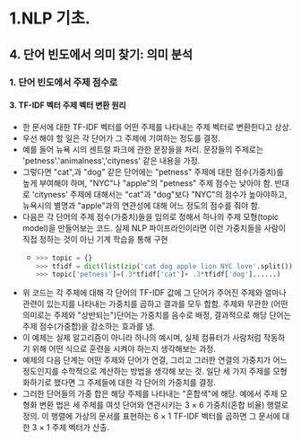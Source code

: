 # 1.NLP 기초.
## 4. 단어 빈도에서 의미 찾기: 의미 분석
### 1. 단어 빈도에서 주제 점수로
#### 3. TF-IDF 벡터 주제 벡터 변환 원리
- 한 문서에 대한 TF-IDF 벡터를 어떤 주제를 나타내는 주제 벡터로 변환한다고 상상. 
- 우선 해야 할 일은 각 단어가 그 주제에 기여하는 정도를 결정.
- 예를 들어 뉴욕 시의 센트럴 파크에 관한 문장들을 처리. 문장들의 주제로는 'petness'.'animalness','cityness' 같은 내용을 가정.
- 그렇다면 "cat",과 "dog" 같은 단어에는 "petness" 주제에 대한 점수(가중치)를 높게 부여해야 하며, "NYC"나 "apple"의 "petness" 주제 점수는 낮아야 함. 반대로 'cityness' 주제에 대해서는 "cat"과 "dog"보다 "NYC"의 점수가 높아야하고, 뉴욕시의 별명과 "apple"과의 연관성에 대해 어느 정도의 점수를 줘야 함.
- 다음은 각 단어의 주제 점수(가중치)들을 임의로 정해서 하나의 주제 모형(topic model)을 만들어보는 코드. 실제 NLP 파이프라인이라면 이런 가중치들을 사람이 직접 정하는 것이 아닌 기계 학습을 통해 구현
  - ```python
    >>> topic = {}
    >>> tfidf = dict(list(zip('cat dog apple lion NYC love'.split()),np.random.rand(6)))
    >>> topic['petness']=(.3*tfidf['cat']+ .3*tfidf['dog']......)

    ```
- 위 코드는 각 주제에 대해 각 단어의 TF-IDF 값에 그 단어가 주어진 주제와 얼마나 관련이 있는지를 나타내는 가중치를 곱하고 결과를 모두 합함. 주제와 무관한 (어떤 의미로는 주제와 "상반되는")단어는 가중치를 음수로 배정, 결과적으로 해당 단어는 주제 점수(가중합)을 감소하는 효과를 냄.
- 이 예제는 실제 알고리즘이 아니라 하나의 예시며, 실제 컴퓨터가 사람처럼 작동하기 위해 어떤 식으로 훈련을 시켜야 하는지 생각해보는 과정.
- 예제의 다음 단계는 어떤 주제와 단어가 연결, 그리고 그러한 연결의 가중치가 어느 정도인지를 수학적으로 계산하는 방법을 생각해 보는 것. 일단 세 가지 주제를 모형화하기로 했다면 그 주제들에 대한 각 단어의 가중치를 결정.
- 그러한 단어들의 가중 합은 해당 주제를 나타내는 "혼합색"에 해당. 예에서 주제 모형화 변환 법은 세 주제를 여섯 단어와 연관시키는 3 $\times$ 6  가중치(혼합 비율) 행렬로 정의. 이 행렬에 가상의 문서를 표현하는 6 $\times$ 1 TF-IDF 벡터를 곱하면 그 문서에 대한 3 $\times$ 1 주제 벡터가 산출.
